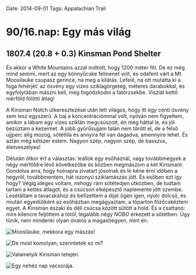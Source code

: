 Date: 2014-09-01
Tags: Appalachian Trail

# 90/16.nap: Egy más világ

## 1807.4 (20.8 + 0.3) Kinsman Pond Shelter

És akkor a White Mountains azzal indított, hogy 1200 méter föl. De ez még mind semmi, mert az egy könnyűcske felmenet volt, és odafent várt a Mt Moosilauke csupasz gerince, na meg a kilátás. Lefelé, na ott mutatta ki a foga fehérjét: az ösvény egy vizes sziklagörgeteg, méteres darabokkal, és egyfolytában mászni kell, meg fogódzkodni a fatörzsekbe. Viszlát kettő mérföld fölötti átlag!

A Kinsman Notch útkeresztezése után lett világos, hogy itt egy centi ösvény sem lesz egyszerű. A baj a koncentrációmmal volt, nyilván nem figyeltem, amikor a lábam egy vizes sziklán megcsúszott, én meg háttal le, és jól bezúztam a kezeimet. A jobb gyűrűsujjam talán nem törött el, de a felső ujjperc alig mozog, sötétlila és annyira fel van dagadva, amennyire lehet. És aztán még kétszer estem. Nagyon szép, nagyon szép, de basszus, életveszélyes!

Délután ötkor ért a választás: leállok egy esőháznál, vagy továbbmegyek a négy mérföldre lévő következőbe és közben megmászom a két Kinsmant. Gondolva arra, hogy holnapra zivatart jósolnak és le kéne érni időben a hegyről, továbbmentem, hát iszonyú sziklamászás jött. És esőben ezt így hogy? Végig ideges voltam, nehogy rám sötétedjen útközben, de tudtam tartani a kettes átlagot, és a csúcson elképesztő naplemente jött szembe. Lesétáltam a tavacskához és befizettem a díjat (igen igen, nyolc dolcsi), és miután egyedüliként az esőházban megágyaztam, a tóparton főzőcskéztem egyet. A Kinsman északi és déli csúcsa között sütött a hold. És a csattanó: mire kilencre feljöttem a tótól, legalább négy *NOBO* érkezett a sötétben. Úgy tűnik, nem mindenki olyan óvatos a magashegyen, mint én.

![Moosilauke, mekkora egy mászás!](https://lh3.googleusercontent.com/-v_nqMfysPYA/VDWnrIMO1CI/AAAAAAAAIIo/o0WYNKZX6rA/s1152-Ic42/140901_104104.jpg)

![De most komolyan, szerintetek ez mi?](https://lh3.googleusercontent.com/-7jMJhQ_Hfg8/VDWnrlPo0MI/AAAAAAAAIIs/9vO5e7NytmY/s800-Ic42/140901_174540.jpg)

![Valamelyik Kinsman tetején.](https://lh3.googleusercontent.com/-bHARERzxJS0/VDWnr6ZsG6I/AAAAAAAAIIw/2ZFUNpXILXM/s1152-Ic42/140901_181118.jpg)

![Egy nehéz nap vacsorája.](https://lh3.googleusercontent.com/-aFqEj2QyMk0/VDWnsUkYrNI/AAAAAAAAIRg/t9fHZw3WzFE/s1152-Ic42/140901_193016.jpg)